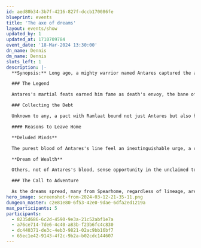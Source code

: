 ```yaml
---
id: aed80b34-3b7f-4216-827f-dccb170086fe
blueprint: events
title: 'The axe of dreams'
layout: events/show
updated_by: 1
updated_at: 1710709784
event_date: '18-Mar-2024 13:30:00'
dn_name: Dennis
dm_name: Dennis
slots_left: 1
description: |-
  **Synopsis:** Long ago, a mighty warrior named Antares captured the attention of the deities with his martial prowess. Ramlaat, the Horde god, marked Antares, enhancing his violence in battle but claiming his and his descendants' strength for eternity.

  ### The Legend

  Antares's martial feats earned him fame as death's envoy, the bane of hundreds. In his twilight years, he withdrew from the world, dying peacefully among wealth and loved ones. His followers erected a grand sepulcher for him and his legendary axe, which over time, was forgotten.

  ### Collecting the Debt

  Unknown to any, a pact with Ramlaat bound not just Antares but also his lineage. Now, Ramlaat has invoked the terms, with Antares's axe calling out to his kin through powerful dreams.

  #### Reasons to Leave Home

  **Deluded Minds**

  The purest blood of Antares's line feel an inextinguishable urge, a calling to seek the great axe behind Spear Keep. Compelled by this vision, they leave their homes, risking all to heed the dream.

  **Dream of Wealth**

  Others, not of Antares's blood, sense opportunity in the unclaimed tomb. Driven by greed and the promise of untold riches, they join the search, hoping to alter their fates with the wealth that may lie within.

  ### The Call to Adventure

  As the dreams spread, many from Spearhome, regardless of lineage, are drawn to the warrior's resting place. What will they find? Wealth, power, or doom?
hero_image: screenshot-from-2024-03-12-21-35-11.png
dungeon_master: c2e81e80-6f53-42e0-9dae-6dfa2ed1219a
max_participants: 5
participants:
  - 8235d686-6c2d-4590-9e3a-21c52abf1e7a
  - a76ce714-7de6-4c40-a83b-f23b6fc4c830
  - dc440371-de3c-4eb3-9821-02ac9bb16bf7
  - 65ec1e42-9143-4f2c-9b2a-b02cdc144607
---
```

